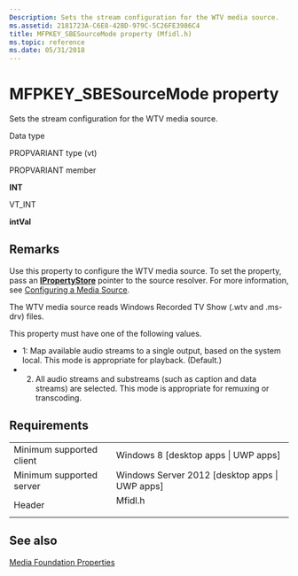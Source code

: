 ```yaml
---
Description: Sets the stream configuration for the WTV media source.
ms.assetid: 2181723A-C6E8-42BD-979C-5C26FE3986C4
title: MFPKEY_SBESourceMode property (Mfidl.h)
ms.topic: reference
ms.date: 05/31/2018
---
```


# MFPKEY\_SBESourceMode property

Sets the stream configuration for the WTV media source.



Data type

PROPVARIANT type (vt)

PROPVARIANT member

**INT**

VT\_INT

**intVal**



## Remarks

Use this property to configure the WTV media source. To set the property, pass an [**IPropertyStore**](https://msdn.microsoft.com/en-us/library/Bb761474(v=VS.85).aspx) pointer to the source resolver. For more information, see [Configuring a Media Source](configuring-a-media-source.md).

The WTV media source reads Windows Recorded TV Show (.wtv and .ms-drv) files.

This property must have one of the following values.

-   1: Map available audio streams to a single output, based on the system local. This mode is appropriate for playback. (Default.)
-   2. All audio streams and substreams (such as caption and data streams) are selected. This mode is appropriate for remuxing or transcoding.

## Requirements



|                                     |                                                                                    |
|-------------------------------------|------------------------------------------------------------------------------------|
| Minimum supported client<br/> | Windows 8 \[desktop apps \| UWP apps\]<br/>                                  |
| Minimum supported server<br/> | Windows Server 2012 \[desktop apps \| UWP apps\]<br/>                        |
| Header<br/>                   | <dl> <dt>Mfidl.h</dt> </dl> |



## See also

<dl> <dt>

[Media Foundation Properties](media-foundation-properties.md)
</dt> </dl>

 

 




